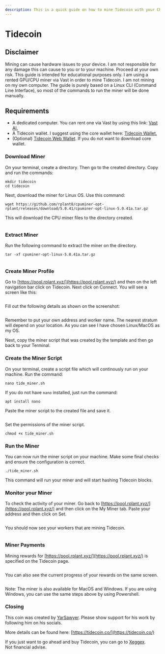 ```yaml
---
description: This is a quick guide on how to mine Tidecoin with your CPU.
---
```


# Tidecoin

## Disclaimer

Mining can cause hardware issues to your device. I am not responsible for any damage this can cause to you or to your machine. Proceed at your own risk. This guide is intended for educational purposes only. I am using a rented GPU/CPU miner via Vast in order to mine Tidecoin. I am not mining on my own computer. The guide is purely based on a Linux CLI (Command Line Interface), so most of the commands to run the miner will be done manually.

## Requirements

* A dedicated computer. You can rent one via Vast by using this link: [Vast AI.](https://cloud.vast.ai/?ref\_id=94252\&template\_id=3ef6c152e7b056ad868c0f2a69cb4f6f)
* A Tidecoin wallet. I suggest using the core wallet here: [Tidecoin Wallet.](https://github.com/tidecoin/tidecoin/releases/)&#x20;
* (Optional) [Tidecoin Web Wallet](https://tdc.cash/). If you do not want to download core wallet.

### Download Miner

On your terminal, create a directory. Then go to the created directory. Copy and run the commands:

```
mkdir tidecoin
cd tidecoin
```

Next, download the miner for Linux OS. Use this command:

```
wget https://github.com/rplant8/cpuminer-opt-rplant/releases/download/5.0.41/cpuminer-opt-linux-5.0.41a.tar.gz
```

This will download the CPU miner files to the directory created.&#x20;

<figure><img src="../.gitbook/assets/image.png" alt=""><figcaption></figcaption></figure>

### Extract Miner

Run the following command to extract the miner on the directory.

```
tar -xf cpuminer-opt-linux-5.0.41a.tar.gz
```

<figure><img src="../.gitbook/assets/image (1).png" alt=""><figcaption></figcaption></figure>

### Create Miner Profile

Go to [https://pool.rplant.xyz/](https://pool.rplant.xyz/) and then on the left navigation bar click on Tidecoin. Next click on Connect. You will see a screen like this:

<figure><img src="../.gitbook/assets/image (2).png" alt=""><figcaption></figcaption></figure>

Fill out the following details as shown on the screenshot:

<figure><img src="../.gitbook/assets/image (3).png" alt=""><figcaption></figcaption></figure>

Remember to put your own address and worker name. The nearest stratum will depend on your location. As you can see I have chosen Linux/MacOS as my OS.

Next, copy the miner script that was created by the template and then go back to your Terminal.

### Create the Miner Script

On your terminal, create a script file which will continously run on your machine. Run the command:

```
nano tide_miner.sh
```

If you do not have `nano` installed, just run the command:

```
apt install nano
```

Paste the miner script to the created file and save it.

<figure><img src="../.gitbook/assets/image (4).png" alt=""><figcaption></figcaption></figure>

Set the permissions of the miner script.

```
chmod +x tide_miner.sh
```

### Run the Miner

You can now run the miner script on your machine. Make some final checks and ensure the configuration is correct.

```
./tide_miner.sh
```

This command will run your miner and will start hashing Tidecoin blocks.

### Monitor your Miner

To check the activity of your miner. Go back to [https://pool.rplant.xyz/](https://pool.rplant.xyz/) and then click on the My Miner tab. Paste your address and then click on Set.

<figure><img src="../.gitbook/assets/image (5).png" alt=""><figcaption></figcaption></figure>

You should now see your workers that are mining Tidecoin.

<figure><img src="../.gitbook/assets/image (6).png" alt=""><figcaption></figcaption></figure>

### Miner Payments

Mining rewards for   [https://pool.rplant.xyz/](https://pool.rplant.xyz/)  is specified on the Tidecoin page.&#x20;

<figure><img src="../.gitbook/assets/image (7).png" alt=""><figcaption></figcaption></figure>

You can also see the current progress of your rewards on the same screen.

<figure><img src="../.gitbook/assets/image (8).png" alt=""><figcaption></figcaption></figure>

Note: The miner is also available for MacOS and Windows. If you are using Windows, you can use the same steps above by using Powershell.

### Closing

This coin was created by [YarSawyer](https://github.com/yarsawyer/tidecoin). Please show support for his work by following him on his socials.&#x20;

More details can be found here: [https://tidecoin.co/](https://tidecoin.co/)

If you just want to go ahead and buy Tidecoin, you can go to [Xeggex](https://xeggex.com/?ref=66e05ecdf6dc403d67b9a50e).\
Not financial advise.
